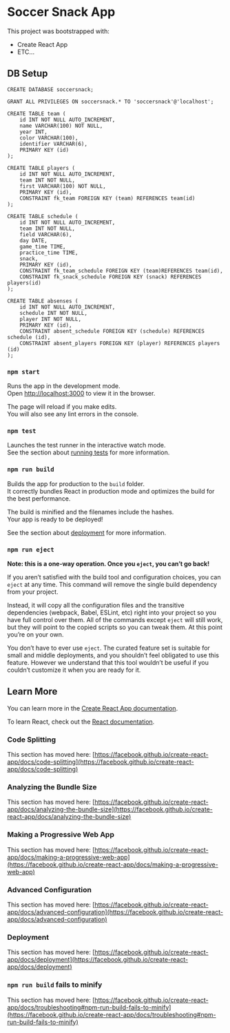 # Soccer Snack App

This project was bootstrapped with:
- Create React App
- ETC...

## DB Setup
```
CREATE DATABASE soccersnack;

GRANT ALL PRIVILEGES ON soccersnack.* TO 'soccersnack'@'localhost';

CREATE TABLE team (
    id INT NOT NULL AUTO_INCREMENT, 
    name VARCHAR(100) NOT NULL, 
    year INT, 
    color VARCHAR(100), 
    identifier VARCHAR(6),
    PRIMARY KEY (id) 
);

CREATE TABLE players (
    id INT NOT NULL AUTO_INCREMENT, 
    team INT NOT NULL, 
    first VARCHAR(100) NOT NULL, 
    PRIMARY KEY (id),  
    CONSTRAINT fk_team FOREIGN KEY (team) REFERENCES team(id) 
);

CREATE TABLE schedule (
    id INT NOT NULL AUTO_INCREMENT,
    team INT NOT NULL,
    field VARCHAR(6),
    day DATE,
    game_time TIME,
    practice_time TIME,
    snack,
    PRIMARY KEY (id),
    CONSTRAINT fk_team_schedule FOREIGN KEY (team)REFERENCES team(id),
    CONSTRAINT fk_snack_schedule FOREIGN KEY (snack) REFERENCES players(id)
);

CREATE TABLE absenses ( 
    id INT NOT NULL AUTO_INCREMENT, 
    schedule INT NOT NULL, 
    player INT NOT NULL, 
    PRIMARY KEY (id), 
    CONSTRAINT absent_schedule FOREIGN KEY (schedule) REFERENCES schedule (id), 
    CONSTRAINT absent_players FOREIGN KEY (player) REFERENCES players (id) 
);

```

### `npm start`

Runs the app in the development mode.\
Open [http://localhost:3000](http://localhost:3000) to view it in the browser.

The page will reload if you make edits.\
You will also see any lint errors in the console.

### `npm test`

Launches the test runner in the interactive watch mode.\
See the section about [running tests](https://facebook.github.io/create-react-app/docs/running-tests) for more information.

### `npm run build`

Builds the app for production to the `build` folder.\
It correctly bundles React in production mode and optimizes the build for the best performance.

The build is minified and the filenames include the hashes.\
Your app is ready to be deployed!

See the section about [deployment](https://facebook.github.io/create-react-app/docs/deployment) for more information.

### `npm run eject`

**Note: this is a one-way operation. Once you `eject`, you can’t go back!**

If you aren’t satisfied with the build tool and configuration choices, you can `eject` at any time. This command will remove the single build dependency from your project.

Instead, it will copy all the configuration files and the transitive dependencies (webpack, Babel, ESLint, etc) right into your project so you have full control over them. All of the commands except `eject` will still work, but they will point to the copied scripts so you can tweak them. At this point you’re on your own.

You don’t have to ever use `eject`. The curated feature set is suitable for small and middle deployments, and you shouldn’t feel obligated to use this feature. However we understand that this tool wouldn’t be useful if you couldn’t customize it when you are ready for it.

## Learn More

You can learn more in the [Create React App documentation](https://facebook.github.io/create-react-app/docs/getting-started).

To learn React, check out the [React documentation](https://reactjs.org/).

### Code Splitting

This section has moved here: [https://facebook.github.io/create-react-app/docs/code-splitting](https://facebook.github.io/create-react-app/docs/code-splitting)

### Analyzing the Bundle Size

This section has moved here: [https://facebook.github.io/create-react-app/docs/analyzing-the-bundle-size](https://facebook.github.io/create-react-app/docs/analyzing-the-bundle-size)

### Making a Progressive Web App

This section has moved here: [https://facebook.github.io/create-react-app/docs/making-a-progressive-web-app](https://facebook.github.io/create-react-app/docs/making-a-progressive-web-app)

### Advanced Configuration

This section has moved here: [https://facebook.github.io/create-react-app/docs/advanced-configuration](https://facebook.github.io/create-react-app/docs/advanced-configuration)

### Deployment

This section has moved here: [https://facebook.github.io/create-react-app/docs/deployment](https://facebook.github.io/create-react-app/docs/deployment)

### `npm run build` fails to minify

This section has moved here: [https://facebook.github.io/create-react-app/docs/troubleshooting#npm-run-build-fails-to-minify](https://facebook.github.io/create-react-app/docs/troubleshooting#npm-run-build-fails-to-minify)
